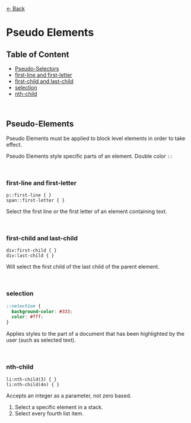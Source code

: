 [&larr; Back](./selectors.md)

# Pseudo Elements

## Table of Content

- [Pseudo-Selectors](#pseudo-elements)
- [first-line and first-letter](#first-line-and-first-letter)
- [first-child and last-child](#first-child-and-last-child)
- [selection](#selection)
- [nth-child](#nth-child)

<br>

## Pseudo-Elements

Pseudo Elements must be applied to block level elements in order to take effect.

Pseudo Elements style specific parts of an element. Double color `::`

<br>

### first-line and first-letter

```
p::first-line { }
span::first-letter { }
```

Select the first line or the first letter of an element containing text.

<br>

### first-child and last-child

```
div:first-child { }
div:last-child { }
```

Will select the first child of the last child of the parent element.

<br>

### selection

```css
::selection {
  background-color: #333;
  color: #fff;
}
```

Applies styles to the part of a document that has been highlighted by the user (such as selected text).

<br>

### nth-child

```
li:nth-child(3) { }
li:nth-child(4n) { }
```

Accepts an integer as a parameter, not zero based.

1. Select a specific element in a stack.
2. Select every fourth list item.

<br>

